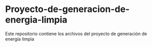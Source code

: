 # Proyecto-de-generacion-de-energia-limpia
Este repositorio contiene los archivos del proyecto de generación de energía limpia

